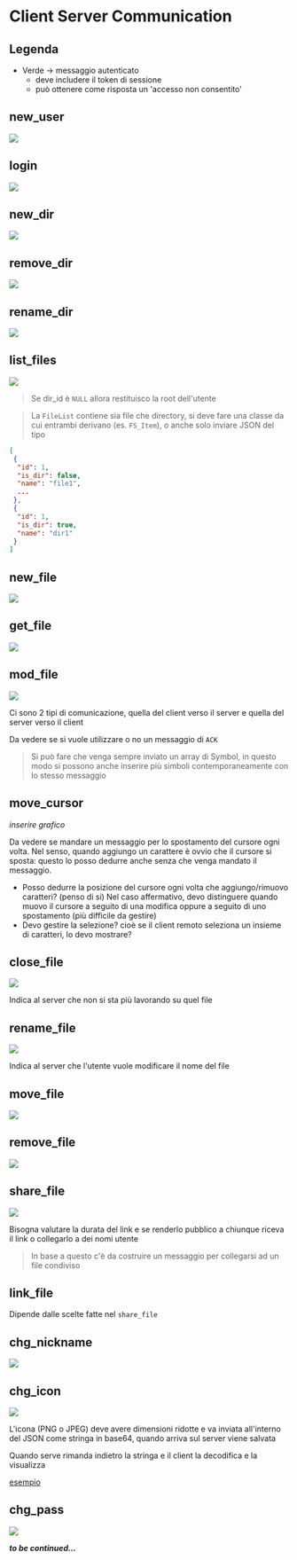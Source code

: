 # Client Server Communication

## Legenda

* Verde -> messaggio autenticato
  * deve includere il token di sessione
  * può ottenere come risposta un 'accesso non consentito'



## new_user

![](https://github.com/aleoli/Shared-Editor/blob/master/docs/images/cs_comm/new_user.png?raw=true)



## login

![](https://github.com/aleoli/Shared-Editor/blob/master/docs/images/cs_comm/login.png?raw=true)



## new_dir

![](https://github.com/aleoli/Shared-Editor/blob/master/docs/images/cs_comm/new_dir.png?raw=true)



## remove_dir

![](https://github.com/aleoli/Shared-Editor/blob/master/docs/images/cs_comm/remove_dir.png?raw=true)



## rename_dir

![](https://github.com/aleoli/Shared-Editor/blob/master/docs/images/cs_comm/rename_dir.png?raw=true)



## list_files

![](https://github.com/aleoli/Shared-Editor/blob/master/docs/images/cs_comm/ls_files.png?raw=true)

> Se dir_id è `NULL` allora restituisco la root dell'utente

> La `FileList` contiene sia file che directory, si deve fare una classe da cui entrambi derivano (es. `FS_Item`), o anche solo inviare JSON del tipo
```json
[
 {
  "id": 1,
  "is_dir": false,
  "name": "file1",
  ...
 },
 {
  "id": 1,
  "is_dir": true,
  "name": "dir1"
 }
]
```



## new_file

![](https://github.com/aleoli/Shared-Editor/blob/master/docs/images/cs_comm/new_file.png?raw=true)



## get_file

![](https://github.com/aleoli/Shared-Editor/blob/master/docs/images/cs_comm/get_file.png?raw=true)



## mod_file

![](https://github.com/aleoli/Shared-Editor/blob/master/docs/images/cs_comm/mod_file.png?raw=true)

Ci sono 2 tipi di comunicazione, quella del client verso il server e quella del server verso il client

Da vedere se si vuole utilizzare o no un messaggio di `ACK`

> Si può fare che venga sempre inviato un array di Symbol, in questo modo si possono anche inserire più simboli contemporaneamente con lo stesso messaggio



## move_cursor

_inserire grafico_

Da vedere se mandare un messaggio per lo spostamento del cursore ogni volta. Nel senso, quando aggiungo un carattere è ovvio che il cursore si sposta: questo lo posso dedurre anche senza che venga mandato il messaggio. 

- Posso dedurre la posizione del cursore ogni volta che aggiungo/rimuovo caratteri? (penso di si)
  Nel caso affermativo, devo distinguere quando muovo il cursore a seguito di una modifica oppure a seguito di uno spostamento (più difficile da gestire)
- Devo gestire la selezione? cioè se il client remoto seleziona un insieme di caratteri, lo devo mostrare?

## close_file

![](https://github.com/aleoli/Shared-Editor/blob/master/docs/images/cs_comm/close_file.png?raw=true)

Indica al server che non si sta più lavorando su quel file



## rename_file

![](https://github.com/aleoli/Shared-Editor/blob/master/docs/images/cs_comm/rename_file.png?raw=true)

Indica al server che l'utente vuole modificare il nome del file



## move_file

![](https://github.com/aleoli/Shared-Editor/blob/master/docs/images/cs_comm/move_file.png?raw=true)



## remove_file

![](https://github.com/aleoli/Shared-Editor/blob/master/docs/images/cs_comm/remove_file.png?raw=true)



## share_file

![](https://github.com/aleoli/Shared-Editor/blob/master/docs/images/cs_comm/share_file.png?raw=true)

Bisogna valutare la durata del link e se renderlo pubblico a chiunque riceva il link o collegarlo a dei nomi utente

> In base a questo c'è da costruire un messaggio per collegarsi ad un file condiviso



## link_file

Dipende dalle scelte fatte nel `share_file`



## chg_nickname

![](https://github.com/aleoli/Shared-Editor/blob/master/docs/images/cs_comm/chg_nickname.png?raw=true)



## chg_icon

![](https://github.com/aleoli/Shared-Editor/blob/master/docs/images/cs_comm/chg_icon.png?raw=true)

L'icona (PNG o JPEG) deve avere dimensioni ridotte e va inviata all'interno del JSON come stringa in base64, quando arriva sul server viene salvata

Quando serve rimanda indietro la stringa e il client la decodifica e la visualizza

[esempio](https://stackoverflow.com/questions/27854979/how-to-load-base64-image-data-from-json-in-qt)



## chg_pass

![](https://github.com/aleoli/Shared-Editor/blob/master/docs/images/cs_comm/chg_pass.png?raw=true)







***to be continued...***

